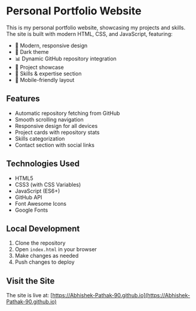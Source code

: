 # Personal Portfolio Website

This is my personal portfolio website, showcasing my projects and skills. The site is built with modern HTML, CSS, and JavaScript, featuring:

- 🎨 Modern, responsive design
- 🌙 Dark theme
- 📊 Dynamic GitHub repository integration
- 💼 Project showcase
- 🎯 Skills & expertise section
- 📱 Mobile-friendly layout

## Features

- Automatic repository fetching from GitHub
- Smooth scrolling navigation
- Responsive design for all devices
- Project cards with repository stats
- Skills categorization
- Contact section with social links

## Technologies Used

- HTML5
- CSS3 (with CSS Variables)
- JavaScript (ES6+)
- GitHub API
- Font Awesome Icons
- Google Fonts

## Local Development

1. Clone the repository
2. Open `index.html` in your browser
3. Make changes as needed
4. Push changes to deploy

## Visit the Site

The site is live at: [https://Abhishek-Pathak-90.github.io](https://Abhishek-Pathak-90.github.io)
